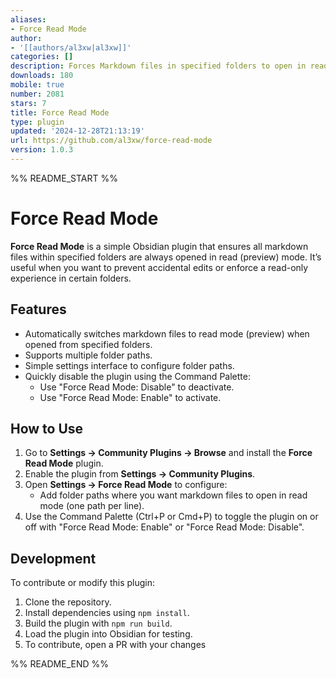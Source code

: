 ```yaml
---
aliases:
- Force Read Mode
author:
- '[[authors/al3xw|al3xw]]'
categories: []
description: Forces Markdown files in specified folders to open in read-only mode.
downloads: 180
mobile: true
number: 2081
stars: 7
title: Force Read Mode
type: plugin
updated: '2024-12-28T21:13:19'
url: https://github.com/al3xw/force-read-mode
version: 1.0.3
---
```


%% README_START %%

# Force Read Mode

**Force Read Mode** is a simple Obsidian plugin that ensures all markdown files within specified folders are always opened in read (preview) mode. It’s useful when you want to prevent accidental edits or enforce a read-only experience in certain folders.

## Features

- Automatically switches markdown files to read mode (preview) when opened from specified folders.
- Supports multiple folder paths.
- Simple settings interface to configure folder paths.
- Quickly disable the plugin using the Command Palette:
   - Use "Force Read Mode: Disable" to deactivate.
   - Use "Force Read Mode: Enable" to activate.

## How to Use

1. Go to **Settings → Community Plugins → Browse** and install the **Force Read Mode** plugin.
2. Enable the plugin from **Settings → Community Plugins**.
3. Open **Settings → Force Read Mode** to configure:
   - Add folder paths where you want markdown files to open in read mode (one path per line).
4. Use the Command Palette (Ctrl+P or Cmd+P) to toggle the plugin on or off with "Force Read Mode: Enable" or "Force Read Mode: Disable".

## Development

To contribute or modify this plugin:

1. Clone the repository.
2. Install dependencies using `npm install`.
3. Build the plugin with `npm run build`.
4. Load the plugin into Obsidian for testing.
5. To contribute, open a PR with your changes


%% README_END %%